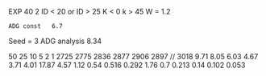 EXP 40 2	ID < 20 or ID > 25	K < 0 k > 45
	W = 1.2

	ADG const	6.7
Seed = 3	ADG analysis	8.34

50	25	10	5	2	1
2725	2775	2836	2877	2906	2897 // 3018
9.71	8.05	6.03	4.67	3.71	4.01
17.87	4.57	1.12	0.54	0.516	0.292
1.76	0.7	0.213	0.14	0.102	0.053
